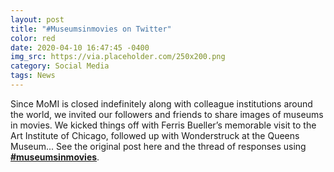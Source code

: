 ```yaml
---
layout: post
title: "#Museumsinmovies on Twitter"
color: red
date: 2020-04-10 16:47:45 -0400
img_src: https://via.placeholder.com/250x200.png
category: Social Media
tags: News
---
```


Since MoMI is closed indefinitely along with colleague institutions around the world, we invited our followers and friends to share images of museums in movies. We kicked things off with Ferris Bueller’s memorable visit to the Art Institute of Chicago, followed up with Wonderstruck at the Queens Museum... See the original post here and the thread of responses using [**#museumsinmovies**](https://twitter.com/search?q=%23museumsinmovies).
